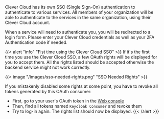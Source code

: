Clever Cloud has its own SSO (Single Sign-On) authentication to authenticate to various services. All members of your organization will be able to authenticate
to the services in the same organization, using their Clever Cloud account.

When a service will need to authenticate you, you will be redirected to a login form. Please enter your Clever Cloud
credentials as well as your 2FA Authentication code if needed.

{{< alert "info" "Fist time using the Clever Cloud SSO" >}}
  If it's the first time you use the Clever Cloud SSO, a few OAuth rights will be displayed for you to accept them. All the rights
  listed should be accepted otherwise the backend service might not work correctly.

  {{< image "/images/sso-needed-rights.png" "SSO Needed Rights" >}}

  If you mistakenly disabled some rights at some point, you have to revoke all tokens generated by this OAuth consumer:
  - First, go to your user's OAuth token in the [Web console](https://console.clever-cloud.com/users/me/tokens)
  - Then, find all tokens named `Keycloak Consumer` and revoke them
  - Try to log-in again. The rights list should now be displayed.
{{< /alert >}}